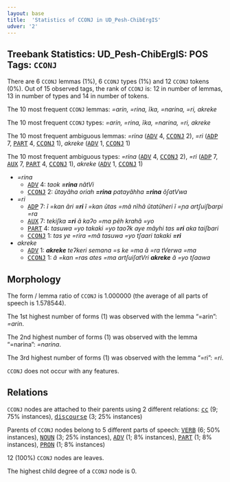 ```yaml
---
layout: base
title:  'Statistics of CCONJ in UD_Pesh-ChibErgIS'
udver: '2'
---
```


## Treebank Statistics: UD_Pesh-ChibErgIS: POS Tags: `CCONJ`

There are 6 `CCONJ` lemmas (1%), 6 `CCONJ` types (1%) and 12 `CCONJ` tokens (0%).
Out of 15 observed tags, the rank of `CCONJ` is: 12 in number of lemmas, 13 in number of types and 14 in number of tokens.

The 10 most frequent `CCONJ` lemmas: <em>=arin, =rina, ĩka, =narina, =ri, akreke</em>

The 10 most frequent `CCONJ` types:  <em>=arin, =rina, ĩka, =narina, =ri, akreke</em>

The 10 most frequent ambiguous lemmas: <em>=rina</em> (<tt><a href="pay_chibergis-pos-ADV.html">ADV</a></tt> 4, <tt><a href="pay_chibergis-pos-CCONJ.html">CCONJ</a></tt> 2), <em>=ri</em> (<tt><a href="pay_chibergis-pos-ADP.html">ADP</a></tt> 7, <tt><a href="pay_chibergis-pos-PART.html">PART</a></tt> 4, <tt><a href="pay_chibergis-pos-CCONJ.html">CCONJ</a></tt> 1), <em>akreke</em> (<tt><a href="pay_chibergis-pos-ADV.html">ADV</a></tt> 1, <tt><a href="pay_chibergis-pos-CCONJ.html">CCONJ</a></tt> 1)

The 10 most frequent ambiguous types:  <em>=rina</em> (<tt><a href="pay_chibergis-pos-ADV.html">ADV</a></tt> 4, <tt><a href="pay_chibergis-pos-CCONJ.html">CCONJ</a></tt> 2), <em>=ri</em> (<tt><a href="pay_chibergis-pos-ADP.html">ADP</a></tt> 7, <tt><a href="pay_chibergis-pos-AUX.html">AUX</a></tt> 7, <tt><a href="pay_chibergis-pos-PART.html">PART</a></tt> 4, <tt><a href="pay_chibergis-pos-CCONJ.html">CCONJ</a></tt> 1), <em>akreke</em> (<tt><a href="pay_chibergis-pos-ADV.html">ADV</a></tt> 1, <tt><a href="pay_chibergis-pos-CCONJ.html">CCONJ</a></tt> 1)


* <em>=rina</em>
  * <tt><a href="pay_chibergis-pos-ADV.html">ADV</a></tt> 4: <em>taok <b>=rina</b> nãtVi</em>
  * <tt><a href="pay_chibergis-pos-CCONJ.html">CCONJ</a></tt> 2: <em>ũtayãha oriah <b>=rina</b> patayãhha <b>=rina</b> õʃatVwa</em>
* <em>=ri</em>
  * <tt><a href="pay_chibergis-pos-ADP.html">ADP</a></tt> 7: <em>ĩ =kan ãri <b>=ri</b> ĩ =kan ũtas =mã nĩhã ũtatũheri ĩ =ɲa artʃuiʃbarpi =ra</em>
  * <tt><a href="pay_chibergis-pos-AUX.html">AUX</a></tt> 7: <em>tekiʃka <b>=ri</b> ã kaʔo =ma pẽh krahã =yo</em>
  * <tt><a href="pay_chibergis-pos-PART.html">PART</a></tt> 4: <em>tasuwa =yo takaki =yo taoʔk aye mãyhi tas <b>=ri</b> aka taiʃbari</em>
  * <tt><a href="pay_chibergis-pos-CCONJ.html">CCONJ</a></tt> 1: <em>tas ye =rira =mã tasuwa =yo tʃaari takaki <b>=ri</b></em>
* <em>akreke</em>
  * <tt><a href="pay_chibergis-pos-ADV.html">ADV</a></tt> 1: <em><b>akreke</b> teʔkeri semana =s ke =ma ã =ra tVerwa =ma</em>
  * <tt><a href="pay_chibergis-pos-CCONJ.html">CCONJ</a></tt> 1: <em>ã =kan =ras ates =ma artʃuiʃatVri <b>akreke</b> ã =yo tʃaawa</em>

## Morphology

The form / lemma ratio of `CCONJ` is 1.000000 (the average of all parts of speech is 1.578544).

The 1st highest number of forms (1) was observed with the lemma “=arin”: <em>=arin</em>.

The 2nd highest number of forms (1) was observed with the lemma “=narina”: <em>=narina</em>.

The 3rd highest number of forms (1) was observed with the lemma “=ri”: <em>=ri</em>.

`CCONJ` does not occur with any features.


## Relations

`CCONJ` nodes are attached to their parents using 2 different relations: <tt><a href="pay_chibergis-dep-cc.html">cc</a></tt> (9; 75% instances), <tt><a href="pay_chibergis-dep-discourse.html">discourse</a></tt> (3; 25% instances)

Parents of `CCONJ` nodes belong to 5 different parts of speech: <tt><a href="pay_chibergis-pos-VERB.html">VERB</a></tt> (6; 50% instances), <tt><a href="pay_chibergis-pos-NOUN.html">NOUN</a></tt> (3; 25% instances), <tt><a href="pay_chibergis-pos-ADV.html">ADV</a></tt> (1; 8% instances), <tt><a href="pay_chibergis-pos-PART.html">PART</a></tt> (1; 8% instances), <tt><a href="pay_chibergis-pos-PRON.html">PRON</a></tt> (1; 8% instances)

12 (100%) `CCONJ` nodes are leaves.

The highest child degree of a `CCONJ` node is 0.

